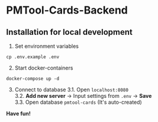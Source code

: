# PMTool-Cards-Backend

## Installation for local development

1. Set environment variables

```
cp .env.example .env
```

2. Start docker-containers

```
docker-compose up -d
```

3. Connect to database
   3.1. Open `localhost:8080` \
   3.2. **Add new server** -> Input settings from `.env` -> **Save** \
   3.3. Open database `pmtool-cards` (It's auto-created)

**Have fun!**
